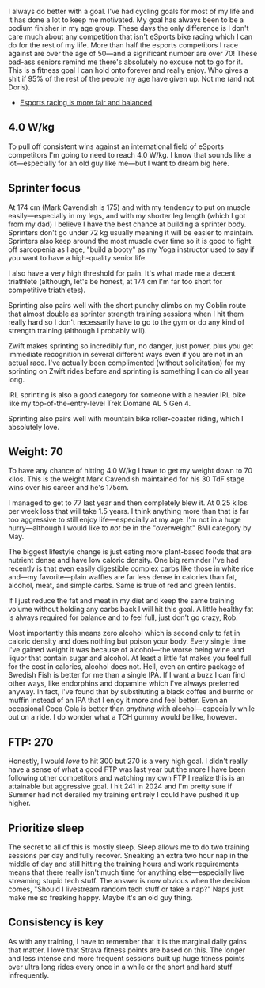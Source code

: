 I always do better with a goal. I've had cycling goals for most of my life and it has done a lot to keep me motivated. My goal has always been to be a podium finisher in my age group. These days the only difference is I don't care much about any competition that isn't eSports bike racing which I can do for the rest of my life. More than half the esports competitors I race against are over the age of 50—and a significant number are over 70! These bad-ass seniors remind me there's absolutely no excuse not to go for it. This is a fitness goal I can hold onto forever and really enjoy. Who gives a shit if 95% of the rest of the people my age have given up. Not me (and not Doris).

* [Esports racing is more fair and balanced](Esports%20racing%20is%20more%20fair%20and%20balanced.md)

## 4.0 W/kg

To pull off consistent wins against an international field of eSports competitors I'm going to need to reach 4.0 W/kg. I know that sounds like a lot—especially for an old guy like me—but I want to dream big here.

## Sprinter focus

At 174 cm (Mark Cavendish is 175) and with my tendency to put on muscle easily—especially in my legs, and with my shorter leg length (which I got from my dad) I believe I have the best chance at building a sprinter body. Sprinters don't go under 72 kg usually meaning it will be easier to maintain. Sprinters also keep around the most muscle over time so it is good to fight off sarcopenia as I age, "build a booty" as my Yoga instructor used to say if you want to have a high-quality senior life. 

I also have a very high threshold for pain. It's what made me a decent triathlete (although, let's be honest, at 174 cm I'm far too short for competitive triathletes). 

Sprinting also pairs well with the short punchy climbs on my Goblin route that almost double as sprinter strength training sessions when I hit them really hard so I don't necessarily have to go to the gym or do any kind of strength training (although I probably will).

Zwift makes sprinting so incredibly fun, no danger, just power, plus you get immediate recognition in several different ways even if you are not in an actual race. I've actually been complimented (without solicitation) for my sprinting on Zwift rides before and sprinting is something I can do all year long.

IRL sprinting is also a good category for someone with a heavier IRL bike like my top-of-the-entry-level Trek Domane AL 5 Gen 4.

Sprinting also pairs well with mountain bike roller-coaster riding, which I absolutely love.

## Weight: 70

To have any chance of hitting 4.0 W/kg I have to get my weight down to 70 kilos. This is the weight Mark Cavendish maintained for his 30 TdF stage wins over his career and he's 175cm.

I managed to get to 77 last year and then completely blew it. At 0.25 kilos per week loss that will take 1.5 years. I think anything more than that is far too aggressive to still enjoy life—especially at my age. I'm not in a huge hurry—although I would like to *not* be in the "overweight" BMI category by May.

The biggest lifestyle change is just eating more plant-based foods that are nutrient dense and have low caloric density. One big reminder I've had recently is that even easily digestible complex carbs like those in white rice and—my favorite—plain waffles are far less dense in calories than fat, alcohol, meat, and simple carbs. Same is true of red and green lentils.

If I just reduce the fat and meat in my diet and keep the same training volume without holding any carbs back I will hit this goal. A little healthy fat is always required for balance and to feel full, just don't go crazy, Rob.

Most importantly this means zero alcohol which is second only to fat in caloric density and does nothing but poison your body. Every single time I've gained weight it was because of alcohol—the worse being wine and liquor that contain sugar and alcohol. At least a little fat makes you feel full for the cost in calories, alcohol does not. Hell, even an entire package of Swedish Fish is better for me than a single IPA. If I want a buzz I can find other ways, like endorphins and dopamine which I've always preferred anyway. In fact, I've found that by substituting a black coffee and burrito or muffin instead of an IPA that I enjoy it more and feel better. Even an occasional Coca Cola is better than *anything* with alcohol—especially while out on a ride. I do wonder what a TCH gummy would be like, however.
## FTP: 270

Honestly, I would *love* to hit 300 but 270 is a very high goal. I didn't really have a sense of what a good FTP was last year but the more I have been following other competitors and watching my own FTP I realize this is an attainable but aggressive goal. I hit 241 in 2024 and I'm pretty sure if Summer had not derailed my training entirely I could have pushed it up higher.

## Prioritize sleep

The secret to all of this is mostly sleep. Sleep allows me to do two training sessions per day and fully recover. Sneaking an extra two hour nap in the middle of day and still hitting the training hours and work requirements means that there really isn't much time for anything else—especially live streaming stupid tech stuff. The answer is now obvious when the decision comes, "Should I livestream random tech stuff or take a nap?" Naps just make me so freaking happy. Maybe it's an old guy thing.
## Consistency is key

As with any training, I have to remember that it is the marginal daily gains that matter. I love that Strava fitness points are based on this. The longer and less intense and more frequent sessions built up huge fitness points over ultra long rides every once in a while or the short and hard stuff infrequently.